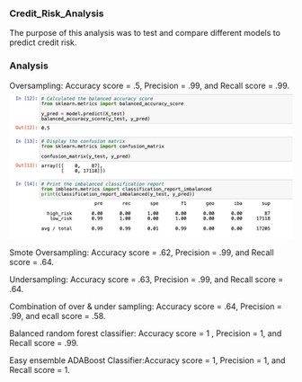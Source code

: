 ### Credit_Risk_Analysis

The purpose of this analysis was to test and compare different models to predict credit risk.

### Analysis

Oversampling: Accuracy score = .5, Precision = .99, and Recall score = .99. 
 ![](Oversampling.png)


Smote Oversampling: Accuracy score = .62, Precision = .99, and Recall score = .64. 



Undersampling: Accuracy score = .63, Precision = .99, and Recall score = .64. 



Combination of over & under sampling: Accuracy score = .64, Precision = .99, and ecall score = .58.



Balanced random forest classifier: Accuracy score = 1 , Precision = 1, and Recall score = .99. 



Easy ensemble ADABoost Classifier:Accuracy score = 1, Precision = 1, and Recall score = 1. 



